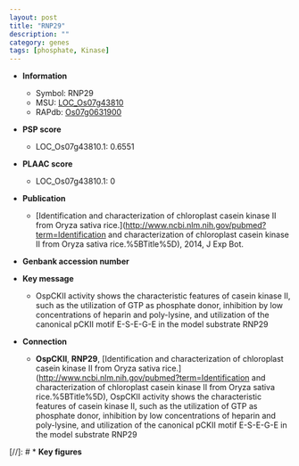 ```yaml
---
layout: post
title: "RNP29"
description: ""
category: genes
tags: [phosphate, Kinase]
---
```


* **Information**  
    + Symbol: RNP29  
    + MSU: [LOC_Os07g43810](http://rice.plantbiology.msu.edu/cgi-bin/ORF_infopage.cgi?orf=LOC_Os07g43810)  
    + RAPdb: [Os07g0631900](http://rapdb.dna.affrc.go.jp/viewer/gbrowse_details/irgsp1?name=Os07g0631900)  

* **PSP score**  
    + LOC_Os07g43810.1: 0.6551 

* **PLAAC score**  
    + LOC_Os07g43810.1: 0 

* **Publication**  
    + [Identification and characterization of chloroplast casein kinase II from Oryza sativa rice.](http://www.ncbi.nlm.nih.gov/pubmed?term=Identification and characterization of chloroplast casein kinase II from Oryza sativa rice.%5BTitle%5D), 2014, J Exp Bot.

* **Genbank accession number**  

* **Key message**  
    + OspCKII activity shows the characteristic features of casein kinase II, such as the utilization of GTP as phosphate donor, inhibition by low concentrations of heparin and poly-lysine, and utilization of the canonical pCKII motif E-S-E-G-E in the model substrate RNP29

* **Connection**  
    + __OspCKII__, __RNP29__, [Identification and characterization of chloroplast casein kinase II from Oryza sativa rice.](http://www.ncbi.nlm.nih.gov/pubmed?term=Identification and characterization of chloroplast casein kinase II from Oryza sativa rice.%5BTitle%5D), OspCKII activity shows the characteristic features of casein kinase II, such as the utilization of GTP as phosphate donor, inhibition by low concentrations of heparin and poly-lysine, and utilization of the canonical pCKII motif E-S-E-G-E in the model substrate RNP29

[//]: # * **Key figures**  


